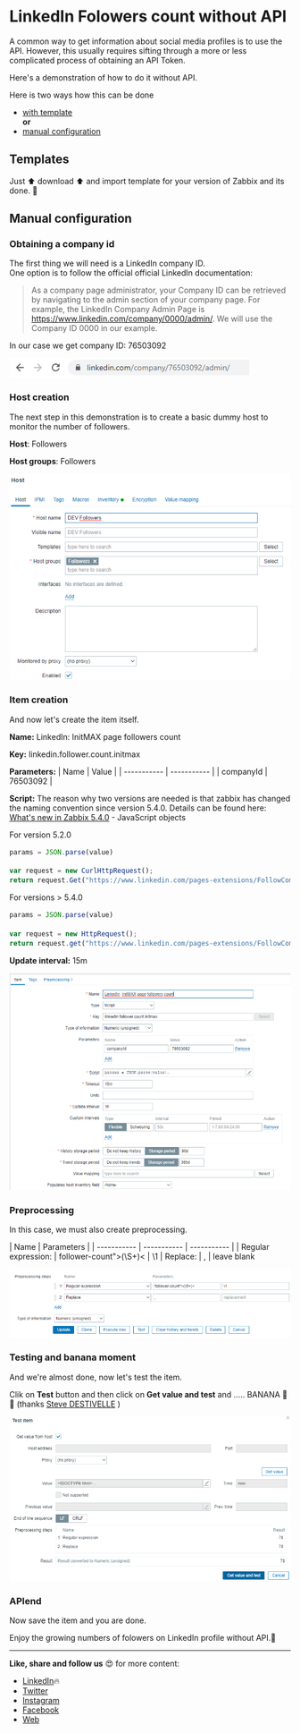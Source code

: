 # LinkedIn Folowers count without API

[//]: # (Po úpravách je nožné publikovat)

A common way to get information about social media profiles is to use the API. However, this usually requires sifting through a more or less complicated process of obtaining an API Token.

Here's a demonstration of how to do it without API.

Here is two ways how this can be done  

- [with template](#templates)  
**or**  
- [manual configuration](#manual-configuration)

## Templates
Just ⬆️ download ⬆️ and import template for your version of Zabbix and its done. 🙂

## Manual configuration

### Obtaining a company id

The first thing we will need is a LinkedIn company ID.  
One option is to follow the official official LinkedIn documentation:

> As a company page administrator, your Company ID can be retrieved by navigating to the admin section of your company page. For example, the LinkedIn Company Admin Page is 
> https://www.linkedin.com/company/0000/admin/. We will use the Company ID 0000 in our example.

In our case we get company ID: 76503092

![Image of companyId](images/companyid.png "Company ID")

### Host creation

The next step in this demonstration is to create a basic dummy host to monitor the number of followers.

**Host**: Followers

**Host groups**: Followers

![Image of host creation](images/host.png "Image of host creation")

### Item creation

And now let's create the item itself.

**Name:** LinkedIn: InitMAX page followers count

**Key:** linkedin.follower.count.initmax

**Parameters:** 
|  Name       | Value       |
| ----------- | ----------- |
| companyId   | 76503092    | 

**Script:** 
The reason why two versions are needed is that zabbix has changed the naming convention since version 5.4.0. Details can be found here: [What's new in Zabbix 5.4.0](https://www.zabbix.com/documentation/5.4/en/manual/introduction/whatsnew540)  - JavaScript objects

For version 5.2.0 
```javascript
params = JSON.parse(value)

var request = new CurlHttpRequest();
return request.Get("https://www.linkedin.com/pages-extensions/FollowCompany?id=" + params.companyId + "&counter=bottom");
```
For versions > 5.4.0
```javascript
params = JSON.parse(value)

var request = new HttpRequest();
return request.get("https://www.linkedin.com/pages-extensions/FollowCompany?id=" + params.companyId + "&counter=bottom");
```
**Update interval:** 15m

![Image of item creation](images/item.png "Image of item creation")

### Preprocessing

In this case, we must also create preprocessing.

|  Name       | Parameters              |
| ----------- | ----------- | ----------- |
| Regular expression: | follower-count">(\S+)< | \1
| Replace: | , | leave blank

![Image of prepsocessing creation](images/preprocessing.png "Image of prepsocessing creation")

### Testing and banana moment

And we're almost done, now let's test the item.

Clik on **Test** button and then click on **Get value and test** and ..... BANANA 🍌 🙂 (thanks [Steve DESTIVELLE](https://www.linkedin.com/in/steve-destivelle-88b6b389/) )

![Image of item testing](images/test.png "Image of item testing")

### APIend

Now save the item and you are done. 

Enjoy the growing numbers of folowers on LinkedIn profile without API.🙂  

  
---  
**Like, share and follow us** 😍 for more content:  
- [LinkedIn](https://www.linkedin.com/company/initmax/)🔥
- [Twitter](https://twitter.com/initmax1)
- [Instagram](https://www.instagram.com/initmax/)
- [Facebook](https://www.facebook.com/initmax)
- [Web](https://www.initmax.cz/)